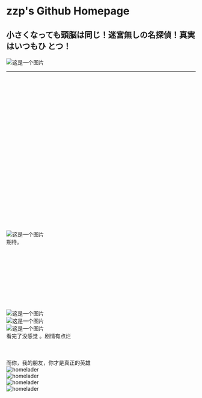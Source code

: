 # zzp's Github Homepage  


## 	      


## 小さくなっても頭脳は同じ！迷宮無しの名探偵！真実はいつもひ  とつ！   


####   
![这是一个图片](./1.jpg)
	
***


​	
​	
​	
​	
​	
​	
​	
​	
​	
​	
​	
​	
​	
​	
​	
​	
​	
​	
​	
​	
​	
​	
​	
​	
![这是一个图片](./6.jpg)  
期待。
​	
​	
​	
​	
​	
​	
​	
​	
​	
​	
​	
![这是一个图片](./7.jpg)  
![这是一个图片](./8.jpg)  
![这是一个图片](./9.jpg)  
看完了没感觉 。剧情有点烂
​	
​	
​	
​	
而你，我的朋友，你才是真正的英雄  
![homelader](./13.jpg)  
![homelader](./10.jpg)  
![homelader](./11.jpg)  
![homelader](./12.jpg)  